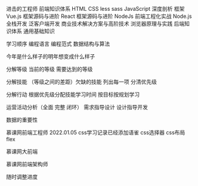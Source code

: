 进击的工程师
前端知识体系
    HTML
    CSS
        less
        sass
    JavaScript 深度剖析
        框架
            Vue.js 框架源码与进阶
            React 框架源码与进阶
    NodeJs
        前端工程化实战
        Node.js 全栈开发
    泛客户端开发
    商业技术解决方案与高阶技术
    浏览器原理与实践
后端知识体系
通用基础知识



学习顺序
编程语言 编程范式 数据结构与算法



今年是什么样子的明年想变成什么样子


分解等级 
    当前的等级
    需要达到的等级
    
分解技能 
    （等级之间的差距）欠缺的技能
    列出每一项
    分清优先级

分解行动
    根据优先级分配技能学习时间
    按目标按规划学习



运营活动分析（全面 完整 闭环）
需求指导设计  设计指导开发

数据的重要性


慕课网前端工程师 2022.01.05
css学习记录已经添加语雀
css选择器
css布局
flex

慕课网大前端 

慕课网前端架构师

随时调整进度
